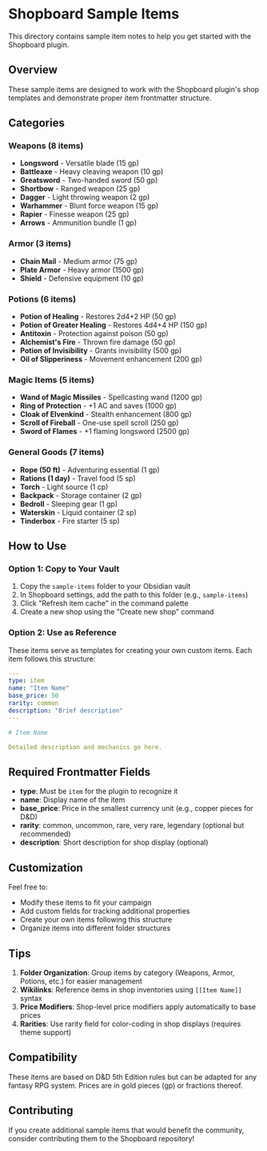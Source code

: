 # Shopboard Sample Items

This directory contains sample item notes to help you get started with the Shopboard plugin.

## Overview

These sample items are designed to work with the Shopboard plugin's shop templates and demonstrate proper item frontmatter structure.

## Categories

### Weapons (8 items)
- **Longsword** - Versatile blade (15 gp)
- **Battleaxe** - Heavy cleaving weapon (10 gp)
- **Greatsword** - Two-handed sword (50 gp)
- **Shortbow** - Ranged weapon (25 gp)
- **Dagger** - Light throwing weapon (2 gp)
- **Warhammer** - Blunt force weapon (15 gp)
- **Rapier** - Finesse weapon (25 gp)
- **Arrows** - Ammunition bundle (1 gp)

### Armor (3 items)
- **Chain Mail** - Medium armor (75 gp)
- **Plate Armor** - Heavy armor (1500 gp)
- **Shield** - Defensive equipment (10 gp)

### Potions (6 items)
- **Potion of Healing** - Restores 2d4+2 HP (50 gp)
- **Potion of Greater Healing** - Restores 4d4+4 HP (150 gp)
- **Antitoxin** - Protection against poison (50 gp)
- **Alchemist's Fire** - Thrown fire damage (50 gp)
- **Potion of Invisibility** - Grants invisibility (500 gp)
- **Oil of Slipperiness** - Movement enhancement (200 gp)

### Magic Items (5 items)
- **Wand of Magic Missiles** - Spellcasting wand (1200 gp)
- **Ring of Protection** - +1 AC and saves (1000 gp)
- **Cloak of Elvenkind** - Stealth enhancement (800 gp)
- **Scroll of Fireball** - One-use spell scroll (250 gp)
- **Sword of Flames** - +1 flaming longsword (2500 gp)

### General Goods (7 items)
- **Rope (50 ft)** - Adventuring essential (1 gp)
- **Rations (1 day)** - Travel food (5 sp)
- **Torch** - Light source (1 cp)
- **Backpack** - Storage container (2 gp)
- **Bedroll** - Sleeping gear (1 gp)
- **Waterskin** - Liquid container (2 sp)
- **Tinderbox** - Fire starter (5 sp)

## How to Use

### Option 1: Copy to Your Vault

1. Copy the `sample-items` folder to your Obsidian vault
2. In Shopboard settings, add the path to this folder (e.g., `sample-items`)
3. Click "Refresh item cache" in the command palette
4. Create a new shop using the "Create new shop" command

### Option 2: Use as Reference

These items serve as templates for creating your own custom items. Each item follows this structure:

```yaml
---
type: item
name: "Item Name"
base_price: 50
rarity: common
description: "Brief description"
---

# Item Name

Detailed description and mechanics go here.
```

## Required Frontmatter Fields

- **type**: Must be `item` for the plugin to recognize it
- **name**: Display name of the item
- **base_price**: Price in the smallest currency unit (e.g., copper pieces for D&D)
- **rarity**: common, uncommon, rare, very rare, legendary (optional but recommended)
- **description**: Short description for shop display (optional)

## Customization

Feel free to:
- Modify these items to fit your campaign
- Add custom fields for tracking additional properties
- Create your own items following this structure
- Organize items into different folder structures

## Tips

1. **Folder Organization**: Group items by category (Weapons, Armor, Potions, etc.) for easier management
2. **Wikilinks**: Reference items in shop inventories using `[[Item Name]]` syntax
3. **Price Modifiers**: Shop-level price modifiers apply automatically to base prices
4. **Rarities**: Use rarity field for color-coding in shop displays (requires theme support)

## Compatibility

These items are based on D&D 5th Edition rules but can be adapted for any fantasy RPG system. Prices are in gold pieces (gp) or fractions thereof.

## Contributing

If you create additional sample items that would benefit the community, consider contributing them to the Shopboard repository!
